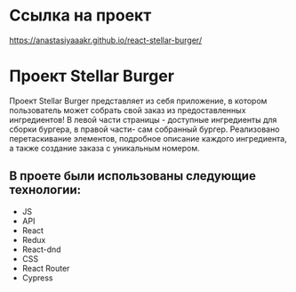 # Cсылка на проект 
https://anastasiyaaakr.github.io/react-stellar-burger/

# Проект Stellar Burger 
Проект Stellar Burger представляет из себя приложение, в котором пользователь может собрать свой заказ из предоставленных ингредиентов! 
В левой части страницы - доступные ингредиенты для сборки бургера, в правой  части- сам собранный бургер. Реализовано перетаскивание элементов, подробное описание каждого ингредиента, а также создание заказа с уникальным номером.

## В проете были использованы следующие технологии:
* JS
* API
* React
* Redux
* React-dnd
* CSS
* React Router
* Cypress

